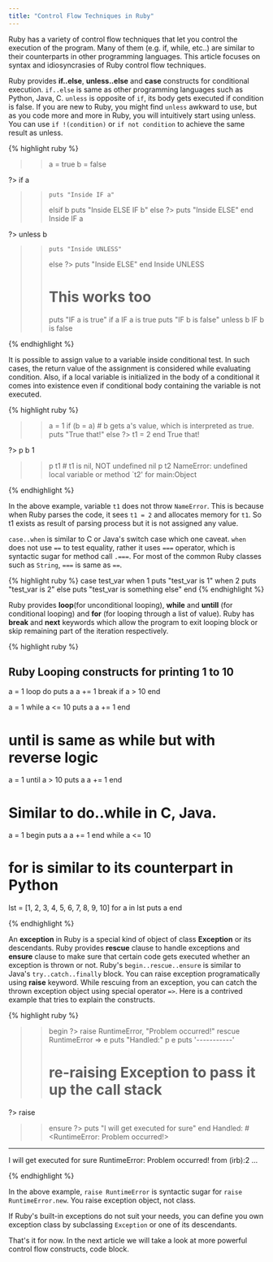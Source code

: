 ```yaml
---
title: "Control Flow Techniques in Ruby"
---
```


Ruby has a variety of control flow techniques that let you control the execution of the program. Many of them (e.g. if, while, etc..) are similar to their counterparts in other programming languages. This article focuses on syntax and idiosyncrasies of Ruby control flow techniques.

Ruby provides **if..else**, **unless..else** and **case** constructs for conditional execution. `if..else` is same as other programming languages such as Python, Java, C. `unless` is opposite of `if`, its body gets executed if condition is false. If you are new to Ruby, you might find `unless` awkward to use, but as you code more and more in Ruby, you will intuitively start using unless. You can use `if !(condition)` or `if not condition` to achieve the same result as unless.

{% highlight ruby %}
>>   a = true
>>   b = false
>>
?>   if a
>>     puts "Inside IF a"
>>   elsif b
>>     puts "Inside ELSE IF b"
>>   else
?>     puts "Inside ELSE"
>>   end
Inside IF a
>>
?>   unless b
>>     puts "Inside UNLESS"
>>   else
?>     puts "Inside ELSE"
>>   end
Inside UNLESS
>> # This works too
>> puts "IF a is true" if a
IF a is true
>> puts "IF b is false" unless b
IF b is false

{% endhighlight %}

It is possible to assign value to a variable inside conditional test. In such cases, the return value of the assignment is considered while evaluating condition. Also, if a local variable is initialized in the body of a conditional it comes into existence even if conditional body containing the variable is not executed.

{% highlight ruby %}

>> a = 1
>> if (b = a)  # b gets a's value, which is interpreted as true.
>>   puts "True that!"
>> else
?>   t1 = 2
>> end
True that!
>>
?> p b
1
>> p t1 # t1 is nil, NOT undefined
nil
>> p t2
NameError: undefined local variable or method `t2' for main:Object

{% endhighlight %}

In the above example, variable `t1` does not throw `NameError`. This is because when Ruby parses the code, it sees `t1 = 2` and allocates memory for `t1`. So t1 exists as result of parsing process but it is not assigned any value.


`case..when` is similar to C or Java's switch case which one caveat. `when` does not use `==` to test equality, rather it uses `===` operator, which is syntactic sugar for method call `.===`. For most of the common Ruby classes such as `String`, `===` is same as `==`.

{% highlight ruby %}
case test_var
when 1
  puts "test_var is 1"
when 2
  puts "test_var is 2"
else
  puts "test_var is something else"
end
{% endhighlight %}

Ruby provides **loop**(for unconditional looping), **while** and **untill** (for conditional looping) and **for** (for looping through a list of value). Ruby has **break** and **next** keywords which allow the program to exit looping block or skip remaining part of the iteration respectively.

{% highlight ruby %}
## Ruby Looping constructs for printing 1 to 10
a = 1
loop do
  puts a
  a += 1
  break if a > 10
end

a = 1
while a <= 10
  puts a
  a += 1
end

# until is same as while but with reverse logic
a = 1
until a > 10
  puts a
  a += 1
end

# Similar to do..while in C, Java.
a = 1
begin
  puts a
  a += 1
end while a <= 10

# for is similar to its counterpart in Python
lst = [1, 2, 3, 4, 5, 6, 7, 8, 9, 10]
for a in lst
  puts a
end

{% endhighlight %}

An **exception** in Ruby is a special kind of object of class **Exception** or its descendants. Ruby provides **rescue** clause to handle exceptions and **ensure** clause to make sure that certain code gets executed whether an exception is thrown or not. Ruby's `begin..rescue..ensure` is similar to Java's `try..catch..finally` block. You can raise exception programatically using **raise** keyword. While rescuing from an exception, you can catch the thrown exception object using special operator `=>`. Here is a contrived example that tries to explain the constructs.

{% highlight ruby %}

>> begin
?>   raise RuntimeError, "Problem occurred!"
>> rescue RuntimeError => e
>>   puts "Handled:"
>>   p e
>>   puts '-----------'
>>   # re-raising Exception to pass it up the call stack
?>   raise
>> ensure
?>   puts "I will get executed for sure"
>> end
Handled:
#<RuntimeError: Problem occurred!>
-----------
I will get executed for sure
RuntimeError: Problem occurred!
        from (irb):2
        ...

{% endhighlight %}

In the above example, `raise RuntimeError` is syntactic sugar for `raise RuntimeError.new`. You raise exception object, not class.

If Ruby's built-in exceptions do not suit your needs, you can define you own exception class by subclassing `Exception` or one of its descendants.

That's it for now. In the next article we will take a look at more powerful control flow constructs, code block.
